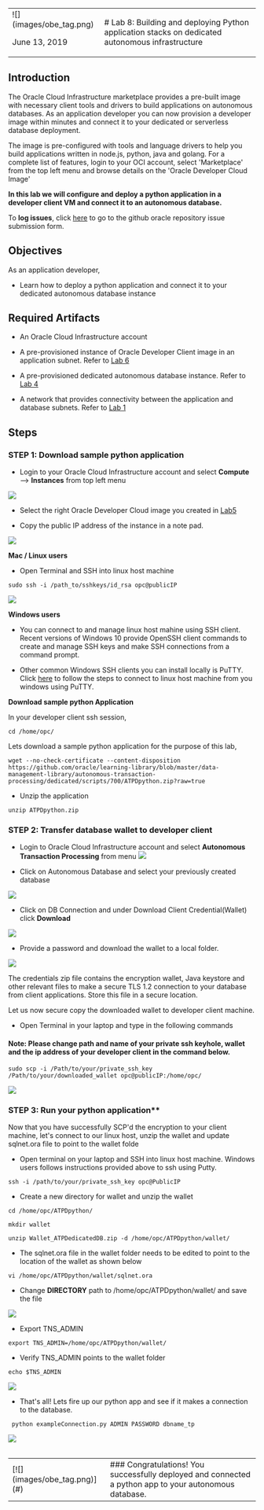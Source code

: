 <table class="tbl-heading"><tr><td class="td-logo">![](images/obe_tag.png)

June 13, 2019
</td>
<td class="td-banner">
# Lab 8: Building and deploying Python application stacks on dedicated autonomous infrastructure
</td></tr><table>

## Introduction

The Oracle Cloud Infrastructure marketplace provides a pre-built image with necessary client tools and drivers to build applications on autonomous databases. As an application developer you can now provision a developer image within minutes and connect it to your dedicated or serverless database deployment. 

 The image is pre-configured with tools and language drivers to help you build applications written in node.js, python, java and golang.
For a complete list of features, login to your OCI account, select 'Marketplace' from the top left menu and browse details on the 'Oracle Developer Cloud Image'

**In this lab we will configure and deploy a python application in a developer client VM and connect it to an autonomous database.**



To **log issues**, click [here](https://github.com/oracle/learning-library/issues/new) to go to the github oracle repository issue submission form.

## Objectives

As an application developer,
- Learn how to deploy a python application and connect it to your dedicated autonomous database instance

## Required Artifacts

- An Oracle Cloud Infrastructure account

- A pre-provisioned instance of Oracle Developer Client image in an application subnet. Refer to [Lab 6](ConfigureDevClient.md)

- A pre-provisioned dedicated autonomous database instance. Refer to [Lab 4](./LabGuide400ProvisioningdatabasesonyourdedicatedAutonomousInfrastructure.md)

- A network that provides connectivity between the application and database subnets. Refer to [Lab 1](./ATPD-Networking.md)

## Steps

### STEP 1: Download sample python application

- Login to your Oracle Cloud Infrastructure account and select **Compute** —> **Instances** from top left menu

![](./images/800/Compute1.png)

- Select the right Oracle Developer Cloud image you created in [Lab5](LabGuide500ConfigureADevelopmentSystemForUseWithYourDedicatedAutonomousDatabase.md) 

- Copy the public IP address of the instance in a note pad. 

![](./images/800/Compute2.png)


**Mac / Linux users**

- Open Terminal and SSH into linux host machine

```
sudo ssh -i /path_to/sshkeys/id_rsa opc@publicIP
```

![](./images/800/SSH1.png)

**Windows users**

- You can connect to and manage linux host mahine using SSH client. Recent versions of Windows 10 provide OpenSSH client commands to create and manage SSH keys and make SSH connections from a command prompt.

- Other common Windows SSH clients you can install locally is PuTTY. Click [here](https://docs.microsoft.com/en-us/azure/virtual-machines/linux/ssh-from-windows) to follow the steps to connect to linux host machine from you windows using PuTTY.

**Download sample python Application**

In your developer client ssh session,

```
cd /home/opc/
```

Lets download a sample python application for the purpose of this lab,

```
wget --no-check-certificate --content-disposition https://github.com/oracle/learning-library/blob/master/data-management-library/autonomous-transaction-processing/dedicated/scripts/700/ATPDpython.zip?raw=true
```

- Unzip the application 

```
unzip ATPDpython.zip
```


### STEP 2: Transfer database wallet to developer client

- Login to Oracle Cloud Infrastructure account and select **Autonomous Transaction Processing** from menu
![](./images/800/atpd1.png)

- Click on Autonomous Database and select your previously created database

![](./images/800/atpd2.png)

- Click on DB Connection and under Download Client Credential(Wallet) click **Download**

![](./images/800/atpd3.png)



- Provide a password and download the wallet to a local folder. 

  

![](./images/800/atpd4.png)

The credentials zip file contains the encryption wallet, Java keystore and other relevant files to make a secure TLS 1.2 connection to your database from client applications. Store this file in a secure location.

Let us now secure copy the downloaded wallet to developer client machine.

- Open Terminal in your laptop and type in the following commands

#### Note: Please change path and name of your private ssh keyhole,   wallet and the ip address of your developer client in the command below.

```
sudo scp -i /Path/to/your/private_ssh_key /Path/to/your/downloaded_wallet opc@publicIP:/home/opc/
```
![](./images/800/atpd5.png)



### STEP 3: Run your python application**

Now that you have successfully SCP'd the encryption to your client machine, let's connect to our linux host, unzip the wallet and update sqlnet.ora file to point to the wallet folde

- Open terminal on your laptop and SSH into linux host machine. Windows users follows instructions provided above to ssh using Putty.

```
ssh -i /path/to/your/private_ssh_key opc@PublicIP
```

- Create a new directory for wallet and unzip the wallet

```
cd /home/opc/ATPDpython/

mkdir wallet

unzip Wallet_ATPDedicatedDB.zip -d /home/opc/ATPDpython/wallet/
```

- The sqlnet.ora file in the wallet folder needs to be edited to point to the location of the wallet as shown below

```
vi /home/opc/ATPDpython/wallet/sqlnet.ora
```

- Change **DIRECTORY** path to /home/opc/ATPDpython/wallet/ and save the file

![](./images/700/walletPython.png)

- Export TNS_ADMIN

```
export TNS_ADMIN=/home/opc/ATPDpython/wallet/
```

- Verify TNS_ADMIN points to the wallet folder

```
echo $TNS_ADMIN
```
![](./images/700/TNSadmin.png)

- That's all! Lets fire up our python app and see if it makes a connection to the database.

```
 python exampleConnection.py ADMIN PASSWORD dbname_tp
```
![](./images/700/pythonSuccess.png)


<table>
<tr><td class="td-logo">[![](images/obe_tag.png)](#)</td>
<td class="td-banner">
### Congratulations! You successfully deployed and connected a python app to your autonomous database.
</td>
</tr>
<table>